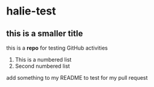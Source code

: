 # halie-test
## this is a smaller title
this is a **repo** for testing GitHub activities 

1. This is a numbered list
2. Second numbered list

add something to my README to test for my pull request

